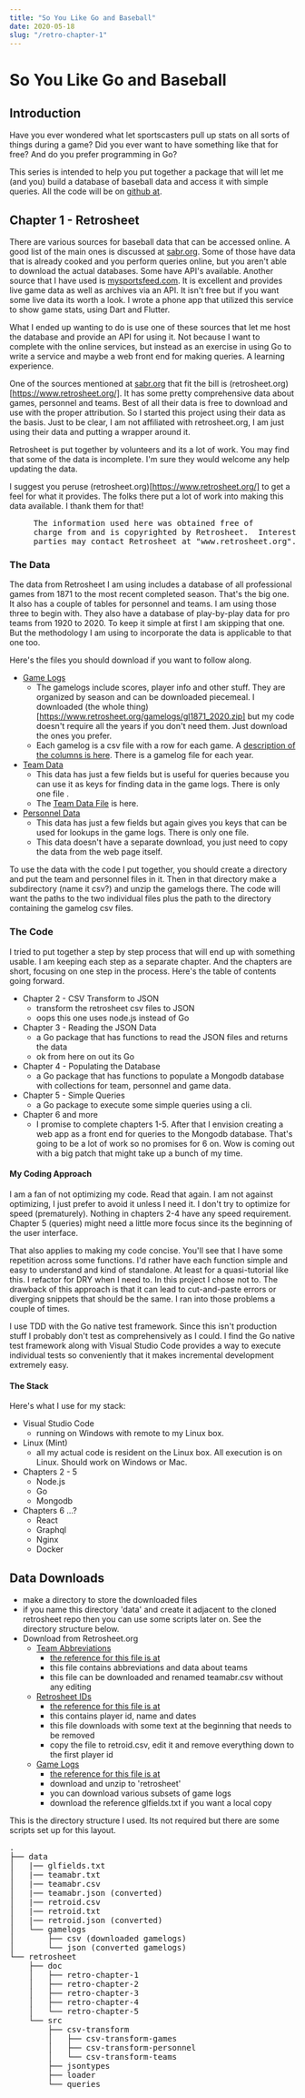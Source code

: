 ```yaml
---
title: "So You Like Go and Baseball"
date: 2020-05-18
slug: "/retro-chapter-1"
---
```


# So You Like Go and Baseball

## Introduction

Have you ever wondered what let sportscasters pull up stats
on all sorts of things during a game? Did you ever want
to have something like that for free? And do you prefer
programming in Go?

This series is intended to help you put together a package
that will let me (and you) build a database of baseball data and
access it with simple queries. All the code will be on [github at](https://github.com/dmh2000/retrosheet).

## Chapter 1 - Retrosheet

There are various sources for baseball data that can be accessed online. A good list of the main ones is discussed at [sabr.org](https://sabr.org/how-to/statistical-databases-and-websites). Some of those have data that is already cooked and you perform queries online, but you aren't able to download the actual databases.
Some have API's available. Another source that I have used is [mysportsfeed.com](https://mysportsfeeds.com). It is excellent and provides live game data as well as archives via an API. It isn't free but if you want some live data its worth a look. I wrote a phone app that utilized this service to show game stats, using Dart and Flutter.

What I ended up wanting to do is use one of these sources that let me host the database and provide an API for using it. Not because I want to complete with the online services, but instead as an exercise in using Go to write a service and maybe a web front end for making queries. A learning experience.

One of the sources mentioned at [sabr.org](https://sabr.org/how-to/statistical-databases-and-websites) that fit the bill is (retrosheet.org)[https://www.retrosheet.org/]. It has some pretty comprehensive data about games, personnel and teams. Best of all their data is free to download and use with the proper attribution. So I started this project using their data as the basis. Just to be clear, I am not affiliated with retrosheet.org, I am just using their data and putting a wrapper around it.

Retrosheet is put together by volunteers and its a lot of work. You may find that some of the data is incomplete. I'm sure they would welcome any help updating the data.

I suggest you peruse (retrosheet.org)[https://www.retrosheet.org/] to get a feel for what it provides. The folks there put a lot of work into making this data available. I thank them for that!

<pre>
     The information used here was obtained free of
     charge from and is copyrighted by Retrosheet.  Interested
     parties may contact Retrosheet at "www.retrosheet.org".
</pre>

### The Data

The data from Retrosheet I am using includes a database of all professional games from 1871 to the most recent completed season. That's the big one. It also has a couple of tables for personnel and teams. I am using those three to begin with. They also
have a database of play-by-play data for pro teams from 1920 to 2020. To keep it simple at first I am skipping that one. But the methodology I am using to incorporate the data is applicable to that one too.

Here's the files you should download if you want to follow along.

- [Game Logs](https://www.retrosheet.org/gamelogs/index.html)
  - The gamelogs include scores, player info and other stuff. They are organized by season and can be downloaded piecemeal. I downloaded (the whole thing)[https://www.retrosheet.org/gamelogs/gl1871_2020.zip] but my code doesn't require all the years if you don't need them. Just download the ones you prefer.
  - Each gamelog is a csv file with a row for each game. A [description of the columns is here](https://www.retrosheet.org/gamelogs/glfields.txt). There is a gamelog file for each year.
- [Team Data](https://www.retrosheet.org/TeamIDs.htm)
  - This data has just a few fields but is useful for queries because you can use it as keys for finding data in the game logs. There is only one file .
  - The [Team Data File](https://www.retrosheet.org/TEAMABR.TXT) is here.
- [Personnel Data](https://www.retrosheet.org/retroID.htm)
  - This data has just a few fields but again gives you keys that can be used for lookups in the game logs. There is only one file.
  - This data doesn't have a separate download, you just need to copy the data from the web page itself.

To use the data with the code I put together, you should create a directory and put the team and personnel files in it. Then in that directory make a subdirectory (name it csv?) and unzip the gamelogs there. The code will want the paths to the two individual files plus the path to the directory containing the gamelog csv files.

### The Code

I tried to put together a step by step process that will end up with something usable. I am keeping each step as a separate chapter. And the chapters are short, focusing on one step in the process. Here's the table of contents going forward.

- Chapter 2 - CSV Transform to JSON
  - transform the retrosheet csv files to JSON
  - oops this one uses node.js instead of Go
- Chapter 3 - Reading the JSON Data
  - a Go package that has functions to read the JSON files and returns the data
  - ok from here on out its Go
- Chapter 4 - Populating the Database
  - a Go package that has functions to populate a Mongodb database with collections for team, personnel and game data.
- Chapter 5 - Simple Queries
  - a Go package to execute some simple queries using a cli.
- Chapter 6 and more
  - I promise to complete chapters 1-5. After that I envision creating a web app as a front end for queries to the Mongodb database. That's going to be a lot of work so no promises for 6 on. Wow is coming out with a big patch that might take up a bunch of my time.

#### My Coding Approach

I am a fan of not optimizing my code. Read that again. I am not against optimizing, I just prefer to avoid it unless I need it. I don't try to optimize for speed (prematurely). Nothing in chapters 2-4 have any speed requirement. Chapter 5 (queries) might need a little more focus since its the beginning of the user interface.

That also applies to making my code concise. You'll see that I have some repetition across some functions. I'd rather have each function simple and easy to understand and kind of standalone. At least for a quasi-tutorial like this. I refactor for DRY when I need to. In this project I chose not to. The drawback of this approach is that it can lead to cut-and-paste errors or diverging snippets that should be the same. I ran into those problems a couple of times.

I use TDD with the Go native test framework. Since this isn't production stuff I probably don't test as comprehensively as I could. I find the Go native test framework along with Visual Studio Code provides a way to execute individual tests so conveniently that it makes incremental development extremely easy.

#### The Stack

Here's what I use for my stack:

- Visual Studio Code
  - running on Windows with remote to my Linux box.
- Linux (Mint)
  - all my actual code is resident on the Linux box. All execution is on Linux. Should work on Windows or Mac.
- Chapters 2 - 5
  - Node.js
  - Go
  - Mongodb
- Chapters 6 ...?
  - React
  - Graphql
  - Nginx
  - Docker

## Data Downloads

- make a directory to store the downloaded files
- if you name this directory 'data' and create it adjacent to the cloned retrosheet repo then you can use some scripts later on. See the directory structure below.
- Download from Retrosheet.org
  - [Team Abbreviations](https://www.retrosheet.org/TEAMABR.TXT)
    - [the reference for this file is at ](https://www.retrosheet.org/TeamIDs.htm)
    - this file contains abbreviations and data about teams
    - this file can be downloaded and renamed teamabr.csv without any editing
  - [Retrosheet IDs](https://www.retrosheet.org/retroID.htm)
    - [the reference for this file is at ](https://www.retrosheet.org/retroID.htm)
    - this contains player id, name and dates
    - this file downloads with some text at the beginning that needs to be removed
    - copy the file to retroid.csv, edit it and remove everything down to the first player id
  - [Game Logs](https://www.retrosheet.org/gamelogs/gl1871_2020.zip)
    - [the reference for this file is at](https://www.retrosheet.org/gamelogs/glfields.txt)
    - download and unzip to 'retrosheet'
    - you can download various subsets of game logs
    - download the reference glfields.txt if you want a local copy

This is the directory structure I used. Its not required but there are some scripts set up for this layout.

  <pre>
.
├── data
│   |── glfields.txt
│   |── teamabr.txt
│   |── teamabr.csv
│   |── teamabr.json (converted)
│   |── retroid.csv
│   |── retroid.txt
│   |── retroid.json (converted)
│   └── gamelogs
│       ├── csv (downloaded gamelogs)
│       └── json (converted gamelogs)
└── retrosheet
    ├── doc
    │   ├── retro-chapter-1
    │   ├── retro-chapter-2
    │   ├── retro-chapter-3
    │   ├── retro-chapter-4
    │   └── retro-chapter-5
    └── src
        ├── csv-transform
        │   ├── csv-transform-games
        │   ├── csv-transform-personnel
        │   └── csv-transform-teams
        ├── jsontypes
        ├── loader
        └── queries

  </pre>
